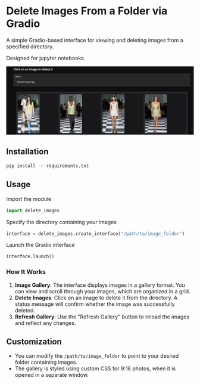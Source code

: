 # Delete Images From a Folder via Gradio

A simple Gradio-based interface for viewing and deleting images from a specified directory.

Designed for jupyter notebooks.


![Alt text](example_images/demo_screenshot.png)

## Installation

```bash
pip install -r requirements.txt
```

## Usage

Import the module

```python
import delete_images
```

Specify the directory containing your images

```python
interface = delete_images.create_interface("/path/to/image_folder")
```

Launch the Gradio interface

```python
interface.launch()
```

### How It Works

1. **Image Gallery**: The interface displays images in a gallery format. You can view and scroll through your images, which are organized in a grid.
2. **Delete Images**: Click on an image to delete it from the directory. A status message will confirm whether the image was successfully deleted.
3. **Refresh Gallery**: Use the "Refresh Gallery" button to reload the images and reflect any changes.


## Customization

- You can modify the `/path/to/image_folder` to point to your desired folder containing images.
- The gallery is styled using custom CSS for 9:16 photos, when it is opened in a separate window.